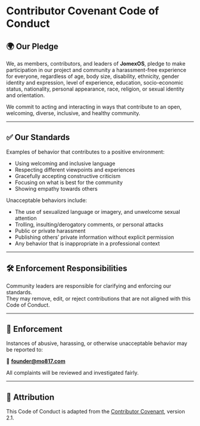 # Contributor Covenant Code of Conduct

## 🌍 Our Pledge
We, as members, contributors, and leaders of **JomexOS**, pledge to make participation in our project and community a harassment-free experience for everyone, regardless of age, body size, disability, ethnicity, gender identity and expression, level of experience, education, socio-economic status, nationality, personal appearance, race, religion, or sexual identity and orientation.  

We commit to acting and interacting in ways that contribute to an open, welcoming, diverse, inclusive, and healthy community.

---

## ✅ Our Standards
Examples of behavior that contributes to a positive environment:
- Using welcoming and inclusive language  
- Respecting different viewpoints and experiences  
- Gracefully accepting constructive criticism  
- Focusing on what is best for the community  
- Showing empathy towards others  

Unacceptable behaviors include:
- The use of sexualized language or imagery, and unwelcome sexual attention  
- Trolling, insulting/derogatory comments, or personal attacks  
- Public or private harassment  
- Publishing others’ private information without explicit permission  
- Any behavior that is inappropriate in a professional context  

---

## 🛠️ Enforcement Responsibilities
Community leaders are responsible for clarifying and enforcing our standards.  
They may remove, edit, or reject contributions that are not aligned with this Code of Conduct.  

---

## 🚨 Enforcement
Instances of abusive, harassing, or otherwise unacceptable behavior may be reported to:  

📧 **founder@mo817.com**  

All complaints will be reviewed and investigated fairly.  

---

## 📜 Attribution
This Code of Conduct is adapted from the [Contributor Covenant](https://www.contributor-covenant.org), version 2.1.  
